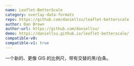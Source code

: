 ```yaml
---
name: Leaflet-BetterScale
category: overlay-data-formats
repo: https://github.com/daniellsu/leaflet-betterscale
author: Dan Brown
author-url: https://github.com/daniellsu/
demo: https://daniellsu.github.io/leaflet-betterscale/
compatible-v0:
compatible-v1: true
---
```


一个新的、更像 GIS 的比例尺，带有交替的黑/白条。
